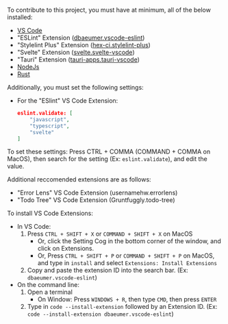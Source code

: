 To contribute to this project, you must have at minimum, all of the below installed:
 - [VS Code](https://code.visualstudio.com)
 - "ESLint" Extension ([dbaeumer.vscode-eslint](https://marketplace.visualstudio.com/items?itemName=dbaeumer.vscode-eslint))
 - "Stylelint Plus" Extension ([hex-ci.stylelint-plus](https://marketplace.visualstudio.com/items?itemName=hex-ci.stylelint-plus))
 - "Svelte" Extension ([svelte.svelte-vscode](https://marketplace.visualstudio.com/items?itemName=svelte.svelte-vscode))
 - "Tauri" Extension ([tauri-apps.tauri-vscode](https://marketplace.visualstudio.com/items?itemName=tauri-apps.tauri-vscode))
 - [NodeJs](https://nodejs.org)
 - [Rust](https://rust-lang.org)

Additionally, you must set the following settings:
 - For the "ESlint" VS Code Extension:
	```json
	eslint.validate: [
		"javascript",
		"typescript",
		"svelte"
	]
	```
To set these settings: Press CTRL + COMMA (COMMAND + COMMA on MacOS), then search for the setting (Ex: `eslint.validate`), and edit the value.

Additional reccomended extensions are as follows:
 - "Error Lens" VS Code Extension (usernamehw.errorlens)
 - "Todo Tree" VS Code Extension (Gruntfuggly.todo-tree)

To install VS Code Extensions:
 - In VS Code:
 	1. Press `CTRL + SHIFT + X` or `COMMAND + SHIFT + X` on MacOS
		- Or, click the Setting Cog in the bottom corner of the window, and click on Extensions.
		- Or, Press `CTRL + SHIFT + P` or `COMMAND + SHIFT + P` on MacOS, and type in `install` and select `Extensions: Install Extensions`
 	2. Copy and paste the extension ID into the search bar. (Ex: `dbaeumer.vscode-eslint`)
 - On the command line:
	1. Open a terminal
		- On Window: Press `WINDOWS + R`, then type `CMD`, then press `ENTER`
	2. Type in `code --install-extension` followed by an Extension ID. (Ex: `code --install-extension dbaeumer.vscode-eslint`)